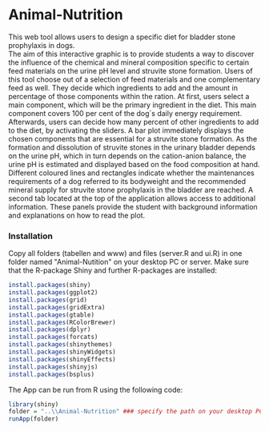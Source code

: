 # Animal-Nutrition

This web tool allows users to design a specific diet for bladder stone prophylaxis in dogs.  
The aim of this interactive graphic is to provide students a way to discover the influence of the chemical 
and mineral composition specific to certain feed materials on the urine pH level and struvite stone formation. 
Users of this tool choose out of a selection of feed materials and one complementary feed as well. 
They decide which ingredients to add and the amount in percentage of those components within the ration. 
At first, users select a main component, which will be the primary ingredient in the diet. 
This main component covers 100 per cent of the dog´s daily energy requirement. Afterwards, users can decide 
how many percent of other ingredients to add to the diet, by activating the sliders.
A bar plot immediately displays the chosen components that are essential for a struvite stone formation. 
As the formation and dissolution of struvite stones in the urinary bladder depends on the urine pH, 
which in turn depends on the cation-anion balance, the urine pH is estimated and displayed based on the food 
composition at hand. Different coloured lines and rectangles indicate whether the maintenances requirements of a dog 
referred to its bodyweight and the recommended mineral supply for struvite stone prophylaxis in the bladder are reached. 
A second tab located at the top of the application allows access to additional information. 
These panels provide the student with background information and explanations on how to read the plot.


### Installation

Copy all folders (tabellen and www) and files (server.R and ui.R) in one folder named "Animal-Nutition" on your desktop PC or server.
Make sure that the R-package Shiny and further R-packages are installed:
```r
install.packages(shiny)
install.packages(ggplot2)
install.packages(grid)
install.packages(gridExtra)
install.packages(gtable)
install.packages(RColorBrewer)  
install.packages(dplyr)
install.packages(forcats)
install.packages(shinythemes)
install.packages(shinyWidgets)
install.packages(shinyEffects)
install.packages(shinyjs)
install.packages(bsplus)

```

The App can be run from R using the following code:

```r
library(shiny)
folder = "..\\Animal-Nutrition" ### specify the path on your desktop PC to the Animal-Nutrtition folder
runApp(folder)
```
